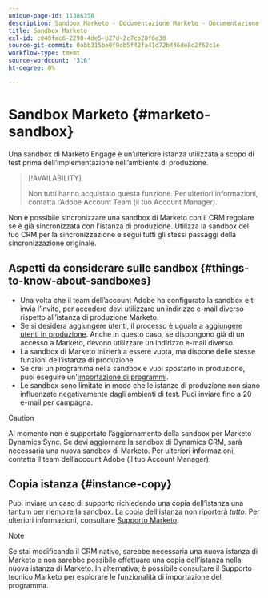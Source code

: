 ```yaml
---
unique-page-id: 11386358
description: Sandbox Marketo - Documentazione Marketo - Documentazione del prodotto
title: Sandbox Marketo
exl-id: c040fac6-2290-4de5-b27d-2c7cb28f6e30
source-git-commit: 0abb315be0f9cb5f42fa41d72b446de8c2f62c1e
workflow-type: tm+mt
source-wordcount: '316'
ht-degree: 0%

---
```


# Sandbox Marketo {#marketo-sandbox}

Una sandbox di Marketo Engage è un’ulteriore istanza utilizzata a scopo di test prima dell’implementazione nell’ambiente di produzione.

>[!AVAILABILITY]
>
>Non tutti hanno acquistato questa funzione. Per ulteriori informazioni, contatta l’Adobe Account Team (il tuo Account Manager).

Non è possibile sincronizzare una sandbox di Marketo con il CRM regolare se è già sincronizzata con l’istanza di produzione. Utilizza la sandbox del tuo CRM per la sincronizzazione e segui tutti gli stessi passaggi della sincronizzazione originale.

## Aspetti da considerare sulle sandbox {#things-to-know-about-sandboxes}

* Una volta che il team dell’account Adobe ha configurato la sandbox e ti invia l’invito, per accedere devi utilizzare un indirizzo e-mail diverso rispetto all’istanza di produzione Marketo.
* Se si desidera aggiungere utenti, il processo è uguale a [aggiungere utenti in produzione](/help/marketo/product-docs/administration/users-and-roles/managing-marketo-users.md#create-users). Anche in questo caso, se dispongono già di un accesso a Marketo, devono utilizzare un indirizzo e-mail diverso.
* La sandbox di Marketo inizierà a essere vuota, ma dispone delle stesse funzioni dell’istanza di produzione.
* Se crei un programma nella sandbox e vuoi spostarlo in produzione, puoi eseguire un&#39;[importazione di programmi](/help/marketo/product-docs/core-marketo-concepts/programs/working-with-programs/import-a-program.md).
* Le sandbox sono limitate in modo che le istanze di produzione non siano influenzate negativamente dagli ambienti di test. Puoi inviare fino a 20 e-mail per campagna.

>[!CAUTION]
>
>Al momento non è supportato l’aggiornamento della sandbox per Marketo Dynamics Sync. Se devi aggiornare la sandbox di Dynamics CRM, sarà necessaria una nuova sandbox di Marketo. Per ulteriori informazioni, contatta il team dell’account Adobe (il tuo Account Manager).

## Copia istanza {#instance-copy}

Puoi inviare un caso di supporto richiedendo una copia dell’istanza una tantum per riempire la sandbox. La copia dell&#39;istanza non riporterà _tutto_. Per ulteriori informazioni, consultare [Supporto Marketo](https://nation.marketo.com/t5/Support/ct-p/Support).

>[!NOTE]
>
>Se stai modificando il CRM nativo, sarebbe necessaria una nuova istanza di Marketo e non sarebbe possibile effettuare una copia dell’istanza nella nuova istanza di Marketo. In alternativa, è possibile consultare il Supporto tecnico Marketo per esplorare le funzionalità di importazione del programma.
